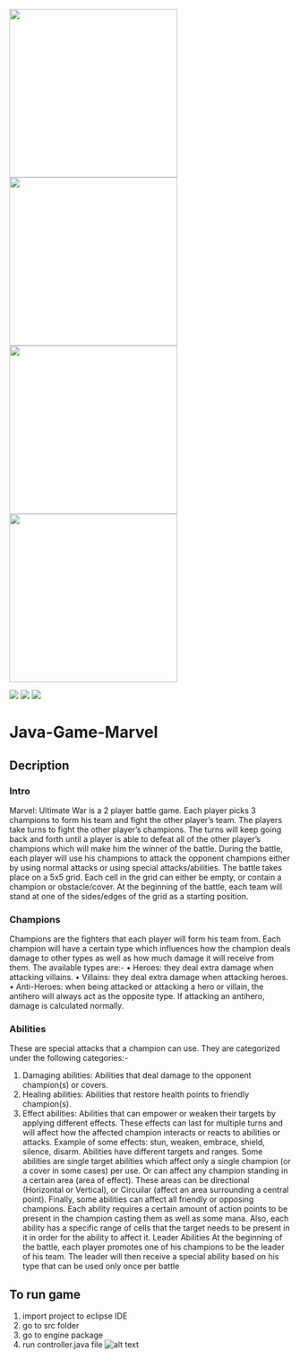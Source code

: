 
<p float="left">
  <img src="https://github.com/abdelrahman32002/Java-Game-Marvel/blob/main/images/143846.png?raw=true" width="300" height="300" />
 <img src="https://github.com/abdelrahman32002/Java-Game-Marvel/blob/main/images/1.png?raw=true" width="300" height="300" />
  <img src="https://github.com/abdelrahman32002/Java-Game-Marvel/blob/main/images/2.png?raw=true" width="300" height="300" />
 <img src="https://github.com/abdelrahman32002/Java-Game-Marvel/blob/main/images/9.png?raw=true" width="300" height="300" />
</p>





![](https://github.com/abdelrahman32002/Java-Game-Marvel/edit/main/images/2.png)
![](https://github.com/abdelrahman32002/Java-Game-Marvel/edit/main/packages/images/3.png)
![](https://github.com/abdelrahman32002/Java-Game-Marvel/edit/main/images/9.png)

# Java-Game-Marvel

## Decription
 ### Intro
Marvel: Ultimate War is a 2 player battle game. Each player picks 3 champions to form his team
and fight the other player’s team. The players take turns to fight the other player’s champions.
The turns will keep going back and forth until a player is able to defeat all of the other player’s
champions which will make him the winner of the battle.
During the battle, each player will use his champions to attack the opponent champions either
by using normal attacks or using special attacks/abilities. The battle takes place on a 5x5 grid.
Each cell in the grid can either be empty, or contain a champion or obstacle/cover. At the
beginning of the battle, each team will stand at one of the sides/edges of the grid as a starting
position.

 ### Champions
Champions are the fighters that each player will form his team from. Each champion will have
a certain type which influences how the champion deals damage to other types as well as how
much damage it will receive from them. The available types are:-
• Heroes: they deal extra damage when attacking villains.
• Villains: they deal extra damage when attacking heroes.
• Anti-Heroes: when being attacked or attacking a hero or villain, the antihero will always
act as the opposite type. If attacking an antihero, damage is calculated normally.

 ### Abilities
These are special attacks that a champion can use. They are categorized under the following
categories:-
1. Damaging abilities: Abilities that deal damage to the opponent champion(s) or covers.
2. Healing abilities: Abilities that restore health points to friendly champion(s).
3. Effect abilities: Abilities that can empower or weaken their targets by applying different
effects. These effects can last for multiple turns and will affect how the affected champion
interacts or reacts to abilities or attacks.
Example of some effects: stun, weaken, embrace, shield, silence, disarm.
Abilities have different targets and ranges. Some abilities are single target abilities which
affect only a single champion (or a cover in some cases) per use. Or can affect any champion
standing in a certain area (area of effect). These areas can be directional (Horizontal or
Vertical), or Circuilar (affect an area surrounding a central point). Finally, some abilities
can affect all friendly or opposing champions.
Each ability requires a certain amount of action points to be present in the champion
casting them as well as some mana. Also, each ability has a specific range of cells that
the target needs to be present in it in order for the ability to affect it.
Leader Abilities
At the beginning of the battle, each player promotes one of his champions to be the leader of
his team. The leader will then receive a special ability based on his type that can be used only
once per battle
## To run game
  1. import project to eclipse IDE
  2. go to src folder
  3. go to engine package
  4. run controller.java file
![alt text](http://url/to/img.png)

